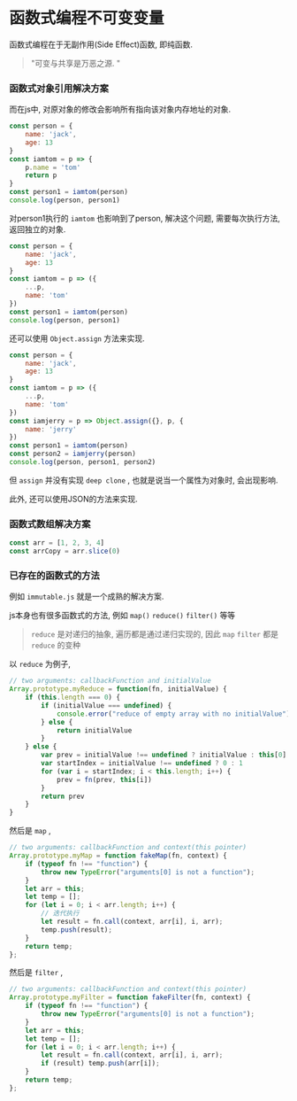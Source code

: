 # 函数式编程不可变变量

函数式编程在于无副作用(Side Effect)函数, 即纯函数. 

> "可变与共享是万恶之源. "

### 函数式对象引用解决方案

而在js中, 对原对象的修改会影响所有指向该对象内存地址的对象. 

``` js
const person = {
    name: 'jack',
    age: 13
}
const iamtom = p => {
    p.name = 'tom'
    return p
}
const person1 = iamtom(person)
console.log(person, person1)
```

对person1执行的 `iamtom` 也影响到了person, 解决这个问题, 需要每次执行方法, 返回独立的对象. 

``` js
const person = {
    name: 'jack',
    age: 13
}
const iamtom = p => ({
    ...p,
    name: 'tom'
})
const person1 = iamtom(person)
console.log(person, person1)
```

还可以使用 `Object.assign` 方法来实现. 

``` js
const person = {
    name: 'jack',
    age: 13
}
const iamtom = p => ({
    ...p,
    name: 'tom'
})
const iamjerry = p => Object.assign({}, p, {
    name: 'jerry'
})
const person1 = iamtom(person)
const person2 = iamjerry(person)
console.log(person, person1, person2)
```

但 `assign` 并没有实现 `deep clone` , 也就是说当一个属性为对象时, 会出现影响. 

此外, 还可以使用JSON的方法来实现. 

### 函数式数组解决方案

``` js
const arr = [1, 2, 3, 4]
const arrCopy = arr.slice(0)
```

### 已存在的函数式的方法

例如 `immutable.js` 就是一个成熟的解决方案. 

js本身也有很多函数式的方法, 例如 `map()`  `reduce()`  `filter()` 等等

> `reduce` 是对递归的抽象, 遍历都是通过递归实现的, 因此 `map`  `filter` 都是 `reduce` 的变种

以 `reduce` 为例子, 

``` js
// two arguments: callbackFunction and initialValue
Array.prototype.myReduce = function(fn, initialValue) {
    if (this.length === 0) {
        if (initialValue === undefined) {
            console.error("reduce of empty array with no initialValue")
        } else {
            return initialValue
        }
    } else {
        var prev = initialValue !== undefined ? initialValue : this[0]
        var startIndex = initialValue !== undefined ? 0 : 1
        for (var i = startIndex; i < this.length; i++) {
            prev = fn(prev, this[i])
        }
        return prev
    }
}
```

然后是 `map` , 

``` js
// two arguments: callbackFunction and context(this pointer)
Array.prototype.myMap = function fakeMap(fn, context) {
    if (typeof fn !== "function") {
        throw new TypeError("arguments[0] is not a function");
    }
    let arr = this;
    let temp = [];
    for (let i = 0; i < arr.length; i++) {
        // 迭代执行
        let result = fn.call(context, arr[i], i, arr);
        temp.push(result);
    }
    return temp;
};
```

然后是 `filter` , 

``` js
// two arguments: callbackFunction and context(this pointer)
Array.prototype.myFilter = function fakeFilter(fn, context) {
    if (typeof fn !== "function") {
        throw new TypeError("arguments[0] is not a function");
    }
    let arr = this;
    let temp = [];
    for (let i = 0; i < arr.length; i++) {
        let result = fn.call(context, arr[i], i, arr);
        if (result) temp.push(arr[i]);
    }
    return temp;
};
```

